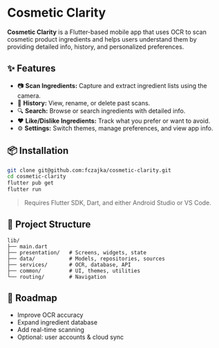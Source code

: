 # Cosmetic Clarity

**Cosmetic Clarity** is a Flutter-based mobile app that uses OCR to scan cosmetic product ingredients and helps users understand them by providing detailed info, history, and personalized preferences.

## ✨ Features

* 📷 **Scan Ingredients:** Capture and extract ingredient lists using the camera.
* 🧾 **History:** View, rename, or delete past scans.
* 🔍 **Search:** Browse or search ingredients with detailed info.
* ❤️ **Like/Dislike Ingredients:** Track what you prefer or want to avoid.
* ⚙️ **Settings:** Switch themes, manage preferences, and view app info.

## 📦 Installation

```bash
git clone git@github.com:fczajka/cosmetic-clarity.git
cd cosmetic-clarity
flutter pub get
flutter run
```

> Requires Flutter SDK, Dart, and either Android Studio or VS Code.

## 📁 Project Structure

```
lib/
├── main.dart
├── presentation/   # Screens, widgets, state
├── data/           # Models, repositories, sources
├── services/       # OCR, database, API
├── common/         # UI, themes, utilities
└── routing/        # Navigation
```

## 🚀 Roadmap

* Improve OCR accuracy
* Expand ingredient database
* Add real-time scanning
* Optional: user accounts & cloud sync
